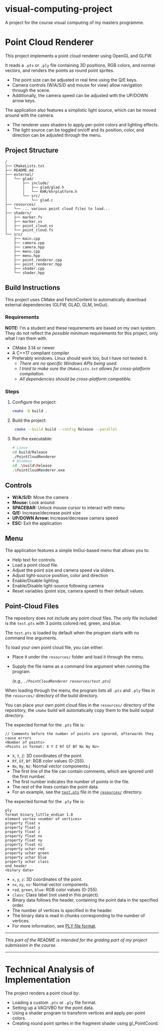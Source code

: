 # visual-computing-project
A project for the course visual computing of my masters programme.

# Point Cloud Renderer

This project implements a point cloud renderer using OpenGL and GLFW.

It reads a `.pts` or `.ply` file containing 3D positions, RGB colors, and normal vectors, and renders the points as round point sprites.

- The point size can be adjusted in real time using the Q/E keys.
- Camera controls (W/A/S/D and mouse for view) allow navigation through the scene.
- Additionally, the camera speed can be adjusted with the UP/DOWN arrow keys.

The application also features a simplistic light source, which can be moved around with the camera.
- The renderer uses shaders to apply per-point colors and lighting effects.
- The light source can be toggled on/off and its position, color, and direction can be adjusted through the menu.

## Project Structure

```plaintext
/
├── CMakeLists.txt
├── README.md
├── external/
│   └── glad/
│       ├── include/
│       │   ├── glad/glad.h
│       │   └── KHR/khrplatform.h
│       └── src/
│           └── glad.c
├── resources/
│   └── ... various point cloud files to load...
├── shaders/
│   ├── marker.fs
│   ├── marker.vs
│   ├── point_cloud.vs
│   └── point_cloud.fs
└── src/
    ├── main.cpp
    ├── camera.cpp
    ├── camera.hpp
    ├── menu.cpp
    ├── menu.hpp
    ├── point_renderer.cpp
    ├── point_renderer.hpp
    ├── shader.cpp
    └── shader.hpp
```


## Build Instructions

This project uses CMake and FetchContent to automatically download external dependencies (GLFW, GLAD, GLM, ImGui).

### Requirements

**NOTE:** I'm a student and these requirements are based on my own system. They do not reflect the *possible* minimum requirements for this project, only what I ran them with.

- CMake 3.14 or newer
- A C++17 compliant compiler
- Preferably windows. Linux should work too, but I have not tested it.
  - *There are no specific Windows APIs being used.*
  - *I tried to make sure the `CMakeLists.txt` allows for cross-platform compilation.*
  - *All dependencies should be cross-platform compatible.*

### Steps
1. Configure the project:
   ```bash
   cmake -B build .
   ```
2. Build the project:
   ```bash
    cmake --build build --config Release --parallel
    ```
3. Run the executable:
   ```bash
   # Linux
   cd build/Release
   ./PointCloudRenderer
   # Windows
   cd .\build\Release
   .\PointCloudRenderer.exe
   ```
   
## Controls

- **W/A/S/D:** Move the camera 
- **Mouse:** Look around 
- **SPACEBAR:** Unlock mouse cursor to interact with menu
- **Q/E:** Increase/decrease point size
- **UP/DOWN Arrow:** Increase/decrease camera speed 
- **ESC:** Exit the application

## Menu

The application features a simple ImGui-based menu that allows you to:
- Help text for controls.
- Load a point cloud file.
- Adjust the point size and camera speed via sliders.
- Adjust light-source position, color and direction
- Enable/Disable lighting
- Enable/Disable light-source following camera
- Reset variables (point size, camera speed) to their default values.

## Point-Cloud Files

The repository does not include any point cloud files.
The only file included is the `test.pts` with 3 points colored red, green, and blue.

The `test.pts` is loaded by default when the program starts with no command line arguments.

To load your own point cloud file, you can either:
- Place it under the `resources/` folder and load it through the menu.
- Supply the file name as a command line argument when running the program.
  
  *(e.g., `./PointCloudRenderer resources/test.pts`)* 

When loading through the menu, the program lists all `.pts` and `.ply` files in the `resources/` directory of the build directory.

You can place your own point cloud files in the `resources/` directory of the repository, the `cmake` build will automatically copy them to the build output directory.

The expected format for the `.pts` file is:
```plaintext
// Comments before the number of points are ignored, afterwards they cause errors
<Number of points>
<Points in format: X Y Z Rf Gf Bf Nx Ny Nz>
```
- `X`, `Y`, `Z`: 3D coordinates of the point.
- `Rf`, `Gf`, `Bf`: RGB color values (0-255).
- `Nx`, `Ny`, `Nz`: Normal vector components.j
- The first line of the file can contain comments, which are ignored until the first number.
- The first number indicates the number of points in the file.
- The rest of the lines contain the point data.
- For an example, see the [`test.pts`](resources/test.pts) file in the [`resources/`](resources/) directory.

The expected format for the `.ply` file is:
```plaintext
ply
format binary_little_endian 1.0
element vertex <number of vertices>  
property float x
property float y
property float z
property float nx
property float ny
property float nz
property uchar red
property uchar green
property uchar blue
property uchar class
end_header
<binary data>
```
- `x`, `y`, `z`: 3D coordinates of the point.
- `nx`, `ny`, `nz`: Normal vector components.
- `red`, `green`, `blue`: RGB color values (0-255).
- `class`: Class label (not used in this project).
- Binary data follows the header, containing the point data in the specified order.
- The number of vertices is specified in the header.
- The binary data is read in chunks corresponding to the number of vertices.
- For more information, see [PLY file format](https://en.wikipedia.org/wiki/PLY_(file_format)).

----

_This part of the README is intended for the grading part of my project submission in the course._

----

# Technical Analysis of Implementation

The project renders a point cloud by:

- Loading a custom `.pts` or `.ply` file format.
- Setting up a VAO/VBO for the point data.
- Using a shader program to transform vertices and apply per-point colors.
- Creating round point sprites in the fragment shader using gl_PointCoord.

